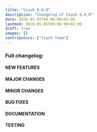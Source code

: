 ```yaml
---
title: "Viash 0.0.0"
description: "Changelog of Viash 0.0.0"
date: 2020-05-05T09:00:00+02:00
lastmod: 2020-05-05T09:00:00+02:00
draft: true
images: []
contributors: ["Viash Team"]
---
```


### Full changelog:

#### NEW FEATURES

#### MAJOR CHANGES

#### MINOR CHANGES

#### BUG FIXES

#### DOCUMENTATION

#### TESTING
